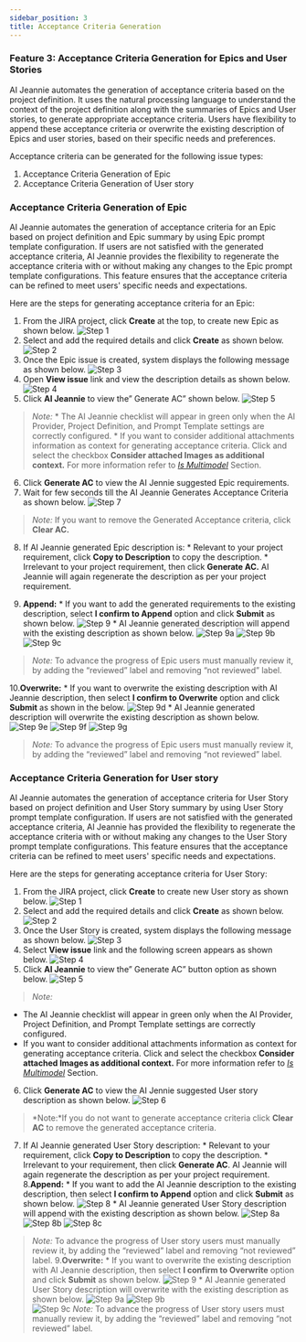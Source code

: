 ```yaml
---
sidebar_position: 3
title: Acceptance Criteria Generation
---
```



### Feature 3: Acceptance Criteria Generation for Epics and User Stories 

AI Jeannie automates the generation of acceptance criteria based on the project definition. It uses the natural processing language to understand the context of the project definition along with the summaries of Epics and User stories, to generate appropriate acceptance criteria. Users have flexibility to append these acceptance criteria or overwrite the existing description of Epics and user stories, based on their specific needs and preferences. 

Acceptance criteria can be generated for the following issue types:

1. Acceptance Criteria Generation of Epic 
2. Acceptance Criteria Generation of User story


### Acceptance Criteria Generation of Epic

AI Jeannie automates the generation of acceptance criteria for an Epic based on project definition and Epic summary by using Epic prompt template configuration. If users are not satisfied with the generated acceptance criteria, AI Jeannie provides the flexibility to regenerate the acceptance criteria with or without making any changes to the Epic prompt template configurations. This feature ensures that the acceptance criteria can be refined to meet users' specific needs and expectations. 

Here are the steps for generating acceptance criteria for an Epic:

1. From the JIRA project, click **Create** at the top, to create new Epic as shown below.
        <img src="/screenshots/Usage/Manual/acceptance-criteris-epic1.png" alt="Step 1" />
2. Select and add the required details and click **Create** as shown below. 
        <img src="/screenshots/Usage/Manual/acceptance-criteria-epic2.png" alt="Step 2" />
3. Once the Epic issue is created, system displays the following message as shown below.
        <img src="/screenshots/Usage/Manual/acceptance-criteria-epic3.png" alt="Step 3" />
4. Open **View issue** link and view the description details as shown below.
        <img src="/screenshots/Usage/Manual/acceptance-criteria-epic4.png" alt="Step 4" />
5. Click **AI Jeannie** to view the” Generate AC” shown below.
        <img src="/screenshots/Usage/Manual/acceptance-criteria-epic5.png" alt="Step 5" />

>*Note:*
        * The AI Jeannie checklist will appear in green only when the AI Provider, Project Definition, and Prompt Template settings are correctly configured.
        * If you want to consider additional attachments information as context for generating acceptance criteria. Click and select the checkbox **Consider attached Images as additional context.** For more information refer to [*Is Multimodel*](https://aijeannie.github.io/docs/AdditionalContext/Multimodel) Section.

6. Click **Generate AC** to view the AI Jennie suggested Epic requirements.
7. Wait for few seconds till the AI Jeannie Generates Acceptance Criteria as shown below.
       <img src="/screenshots/Usage/Manual/acceptance-criteria-epic7.png" alt="Step 7" />

>*Note:* If you want to remove the Generated Acceptance criteria, click **Clear AC.**

8. If AI Jeannie generated Epic description is:
       * Relevant to your project requirement, click **Copy to Description** to copy the description.
       * Irrelevant to your project requirement, then click **Generate AC.** AI Jeannie will again regenerate the description as per your project requirement.

9. **Append:**
       * If you want to add the generated requirements to the existing description, select **I confirm to Append** option and click **Submit** as shown below.
        <img src="/screenshots/Usage/Manual/acceptance-criteria-epic9.png" alt="Step 9" />
       * AI Jeannie generated description will append with the existing description as shown below.
        <img src="/screenshots/Usage/Manual/acceptance-criteria-epic9a.png" alt="Step 9a" />
        <img src="/screenshots/Usage/Manual/acceptance-criteria-epic9b.png" alt="Step 9b" />
        <img src="/screenshots/Usage/Manual/acceptance-criteria-epic9c.png" alt="Step 9c" />
>*Note:* To advance the progress of Epic users must manually review it, by adding the “reviewed” label and removing “not reviewed” label. 

10.**Overwrite:**
       * If you want to overwrite the existing description with AI Jeannie description, then select **I confirm to Overwrite** option and click **Submit** as shown in the below.
       <img src="/screenshots/Usage/Manual/acceptance-criteria-epic9d.png" alt="Step 9d" />
       * AI Jeannie generated description will overwrite the existing description as shown below.
       <img src="/screenshots/Usage/Manual/acceptance-criteria-epic9e.png" alt="Step 9e" />
       <img src="/screenshots/Usage/Manual/acceptance-criteria-epic9f.png" alt="Step 9f" />
       <img src="/screenshots/Usage/Manual/acceptance-criteria-epic9g.png" alt="Step 9g" />
>*Note:* To advance the progress of Epic users must manually review it, by adding the “reviewed” label and removing “not reviewed” label. 

### Acceptance Criteria Generation for User story

AI Jeannie automates the generation of acceptance criteria for User Story based on project definition and User Story summary by using User Story prompt template configuration. If users are not satisfied with the generated acceptance criteria, AI Jeannie has provided the flexibility to regenerate the acceptance criteria with or without making any changes to the User Story prompt template configurations. This feature ensures that the acceptance criteria can be refined to meet users' specific needs and expectations.  

 Here are the steps for generating acceptance criteria for User Story:
1. From the JIRA project, click **Create** to create new User story as shown below.
        <img src="/screenshots/Usage/Manual/ac-userstory1.png" alt="Step 1" />
2. Select and add the required details and click **Create** as shown below. 
        <img src="/screenshots/Usage/Manual/ac-userstory2.png" alt="Step 2" />
3. Once the User Story is created, system displays the following message as shown below.
        <img src="/screenshots/Usage/Manual/ac-userstory3.png" alt="Step 3" />
4. Select **View issue** link and the following screen appears as shown below.
        <img src="/screenshots/Usage/Manual/ac-userstory4.png" alt="Step 4" />
5. Click **AI Jeannie** to view the” Generate AC” button option as shown below.
        <img src="/screenshots/Usage/Manual/ac-userstory5.png" alt="Step 5" />

>*Note:*
* The AI Jeannie checklist will appear in green only when the AI Provider, Project Definition, and Prompt Template settings are correctly configured.
* If you want to consider additional attachments information as context for generating acceptance criteria. Click and select the checkbox **Consider attached Images as additional context.** For more information refer to [*Is Multimodel*](https://aijeannie.github.io/docs/AdditionalContext/Multimodel) Section.
6. Click **Generate AC** to view the AI Jennie suggested User story description as shown below.
        <img src="/screenshots/Usage/Manual/ac-userstory6.png" alt="Step 6" />
>*Note:*If you do not want to generate acceptance criteria click **Clear AC** to remove the generated acceptance criteria.
7. If AI Jeannie generated User Story description:
       * Relevant to your requirement, click **Copy to Description** to copy the description.
       * Irrelevant to your requirement, then click **Generate AC**. AI Jeannie will again regenerate the description as per your project requirement.
8.**Append:**
        * If you want to add the AI Jeannie description to the existing description, then select **I confirm to Append** option and click **Submit** as shown below.
        <img src="/screenshots/Usage/Manual/ac-userstory8.png" alt="Step 8" />
        * AI Jeannie generated User Story description will append with the existing description as shown below.
        <img src="/screenshots/Usage/Manual/ac-userstory8a.png" alt="Step 8a" />
        <img src="/screenshots/Usage/Manual/ac-userstory8b.png" alt="Step 8b" />
        <img src="/screenshots/Usage/Manual/ac-userstory8c.png" alt="Step 8c" />
>*Note:* To advance the progress of User story users must manually review it, by adding the “reviewed” label and removing “not reviewed” label. 
9.**Overwrite:**
        * If you want to overwrite the existing description with AI Jeannie description, then select **I confirm to Overwrite** option and click **Submit** as shown below.
        <img src="/screenshots/Usage/Manual/ac-userstory9.png" alt="Step 9" />
        * AI Jeannie generated User Story description will overwrite with the existing description as shown below.
        <img src="/screenshots/Usage/Manual/ac-userstory9a.png" alt="Step 9a" />
        <img src="/screenshots/Usage/Manual/ac-userstory9b.png" alt="Step 9b" />        
        <img src="/screenshots/Usage/Manual/ac-userstory9c.png" alt="Step 9c" />
>*Note:* To advance the progress of User story users must manually review it, by adding the “reviewed” label and removing “not reviewed” label. 